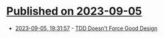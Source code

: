 # [Published on 2023-09-05](index.md)

* [2023-09-05, 19:31:57](https://lobste.rs/s/b50akc/tdd_doesn_t_force_good_design) - [TDD Doesn't Force Good Design](https://www.aaronbruce.com/posts/tests-dont-force-good-desgin/)
